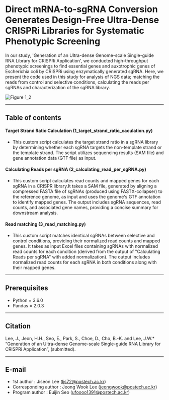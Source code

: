 # Direct mRNA-to-sgRNA Conversion Generates Design-Free Ultra-Dense CRISPRi Libraries for Systematic Phenotypic Screening
In our study, 'Generation of an Ultra-dense Genome-scale Single-guide RNA Library for CRISPRi Application', we conducted high-throughput phenotypic screenings to find essential genes and auxotrophic genes of Escherichia coli by CRISPRi using enzymatically generated sgRNA. Here, we present the code used in this study for analysis of NGS data; matching the reads from control and selective conditions, calculating the reads per sgRNAs and characterization of the sgRNA library. 

![Figure 1_2](https://github.com/EuijinSeo/Random_sgRNAlibrary_generation/assets/97028331/e9f3c8a1-931f-4321-b6a0-31a2f9bd6f50)

---
## Table of contents
#### Target Strand Ratio Calculation (1_target_strand_ratio_caculation.py)
  - This custom script calculates the target strand ratio in a sgRNA library by determining whether each sgRNA targets the non-template strand or the template strand. The script utilizes sequencing results (SAM file) and gene annotation data (GTF file) as input.
#### Calculating Reads per sgRNA (2_calculating_read_per_sgRNA.py)
  - This custom script calculates read counts and mapped genes for each sgRNA in a CRISPR library.It takes a SAM file, generated by aligning a compressed FASTA file of sgRNAs (produced using FASTX-collapser) to the reference genome, as input and uses the genome's GTF annotation to identify mapped genes. The output includes sgRNA sequences, read counts, and associated gene names, providing a concise summary for downstream analysis.
#### Read matching (3_read_matching.py)
  - This custom script matches identical sgRNAs between selective and control conditions, providing their normalized read counts and mapped genes. It takes as input Excel files containing sgRNAs with normalized read counts for each condition (derived from the output of "Calculating Reads per sgRNA" with added normalization). The output includes normalized read counts for each sgRNA in both conditions along with their mapped genes.

---
## Prerequisites
- Python = 3.6.0
- Pandas = 2.0.3

---
## Citation
Lee, J., Jeon, H.H., Seo, E., Park, S., Choe, D., Cho, B.-K. and Lee, J.W.\* “Generation of an Ultra-dense Genome-scale Single-guide RNA Library for CRISPRi Application”, (submitted).

---
## E-mail
- 1st author : Jiseon Lee (ljs72@postech.ac.kr)
- Corresponding author : Jeong Wook Lee (jeongwook@postech.ac.kr)
- Program author : Euijin Seo (ufoooo1391@postech.ac.kr)
